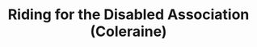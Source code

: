 ---
title: "Riding for the Disabled Association (Coleraine)"
address: "184, Castleroe Rd, Coleraine, Co. Derry BT51 3RW"
tel: "028 7032 0147"
county: "Derry"
category: "Equestrian Schools"
type: "Content"
lat: "055.0825760039"
lng: "-006.6417164893"
---